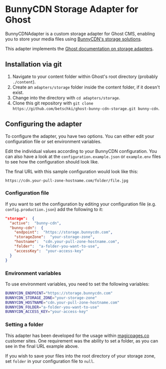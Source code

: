 
#  BunnyCDN Storage Adapter for Ghost

BunnyCDNAdapter is a custom storage adapter for Ghost CMS, enabling you to store your media files using [BunnyCDN's storage solutions](https://bunny.net/storage/).

This adapter implements the [Ghost documentation on storage adapters](https://ghost.org/docs/config/#storage-adapters).
  

##  Installation via git
1. Navigate to your content folder within Ghost's root directory (probably `./content`).
2. Create an `adapters/storage` folder inside the content folder, if it doesn't exist.
3. Change into the directory with `cd adapters/storage`.
4. Clone this git repository with `git clone https://github.com/betschki/ghost-bunny-cdn-storage.git bunny-cdn`.

## Configuring the adapter
To configure the adapter, you have two options. You can either edit your configuration file or set environment variables.

Edit the individual values according to your BunnyCDN configuration. You can also have a look at the `configuration.example.json` or `example.env` files to see how the configuration should look like.

The final URL with this sample configuration would look like this:

```
https://cdn.your-pull-zone-hostname.com/folder/file.jpg
```


### Configuration file
If you want to set the configuration by editing your configuration file (e.g. `config.production.json`) add the following to it:

```json
"storage":  {
  "active":  "bunny-cdn",
  "bunny-cdn":  {
    "endpoint":  "https://storage.bunnycdn.com",
    "storageZone":  "your-storage-zone",
    "hostname":  "cdn.your-pull-zone-hostname.com",
    "folder":  "a-folder-you-want-to-use",
    "accessKey":  "your-access-key"
  }
}
```

### Environment variables
To use environment variables, you need to set the following variables:
```bash
BUNNYCDN_ENDPOINT="https://storage.bunnycdn.com"
BUNNYCDN_STORAGE_ZONE="your-storage-zone"
BUNNYCDN_HOSTNAME="cdn.your-pull-zone-hostname.com"
BUNNYCDN_FOLDER="a-folder-you-want-to-use"
BUNNYCDN_ACCESS_KEY="your-access-key"
```

### Setting a folder
This adapter has been developed for the usage within [magicpages.co](https://magicpages.co) customer sites. One requirement was the ability to set a folder, as you can see in the final URL example above.

If you wish to save your files into the root directory of your storage zone, set `folder` in your configuration file to `null`.